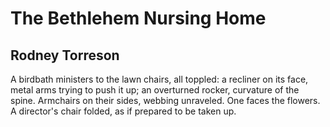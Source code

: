 # The Bethlehem Nursing Home
## Rodney Torreson
A birdbath ministers
to the lawn chairs,
all toppled: a recliner
on its face, metal arms
trying to push it up;
an overturned rocker,
curvature of the spine.
Armchairs on their sides,
webbing unraveled.
One faces the flowers.
A director's chair
folded, as if prepared
to be taken up.